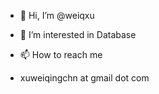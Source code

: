 - 👋 Hi, I’m @weiqxu

- 👀 I’m interested in Database

- 📫 How to reach me 
- xuweiqingchn at gmail dot com

<!---
weiqxu/weiqxu is a ✨ special ✨ repository because its `README.md` (this file) appears on your GitHub profile.
You can click the Preview link to take a look at your changes.
--->
